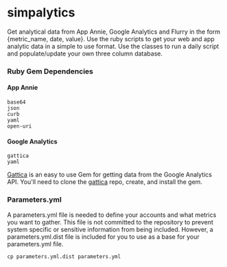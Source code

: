 simpalytics
===========

Get analytical data from App Annie, Google Analytics and Flurry in the form {metric_name, date, value}.
Use the ruby scripts to get your web and app analytic data in a simple to use format. Use the classes to
run a daily script and populate/update your own three column database.

### Ruby Gem Dependencies

#### App Annie
    base64
    json
    curb
    yaml
    open-uri

#### Google Analytics
    gattica
    yaml

[Gattica][gattica-gem] is an easy to use Gem for getting data from the Google Analytics API. You'll need to clone
the [gattica][gattica-gem] repo, create, and install the gem.

### Parameters.yml

A parameters.yml file is needed to define your accounts and what metrics you want to gather. This file is
not committed to the repository to prevent system specific or sensitive information from being
included. However, a parameters.yml.dist file is included for you to use as a base for your parameters.yml file.

    cp parameters.yml.dist parameters.yml

[gattica-gem]: https://github.com/chrisle/gattica
